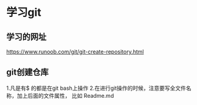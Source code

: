 # 学习git
## 学习的网址
https://www.runoob.com/git/git-create-repository.html
## git创建仓库
1.凡是有$ 的都是在git bash上操作
2.在进行git操作的时候，注意要写全文件名称，加上后面的文件属性， 比如 Readme.md
